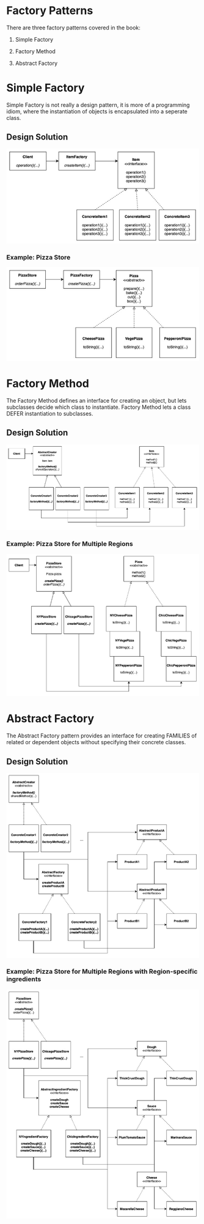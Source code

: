 # Factory Patterns

There are three factory patterns covered in the book:

1. Simple Factory

2. Factory Method

3. Abstract Factory

# Simple Factory

Simple Factory is not really a design pattern, it is more of a programming idiom, where the instantiation of objects is encapsulated into a seperate class.

## Design Solution

![Simple Factory Pattern Solution](images/factory-simple-solution.jpg)

### Example: Pizza Store

![Decorator Pattern Example](images/factory-simple-example1.jpg)

# Factory Method

The Factory Method defines an interface for creating an object, but lets subclasses decide which class to instantiate. Factory Method lets a class DEFER instantiation to subclasses.

## Design Solution

![Factory Method Pattern Solution](images/factory-method-solution.jpg)

### Example: Pizza Store for Multiple Regions

![Factory Method Pattern Solution](images/factory-method-example1.jpg)


# Abstract Factory

The Abstract Factory pattern provides an interface for creating FAMILIES of related or dependent objects without specifying their concrete classes.

## Design Solution

![Abstract Factory Pattern Solution](images/factory-abstract-solution.jpg)

### Example: Pizza Store for Multiple Regions with Region-specific ingredients

![Abstract Factory Pattern Solution](images/factory-abstract-example1.jpg)
